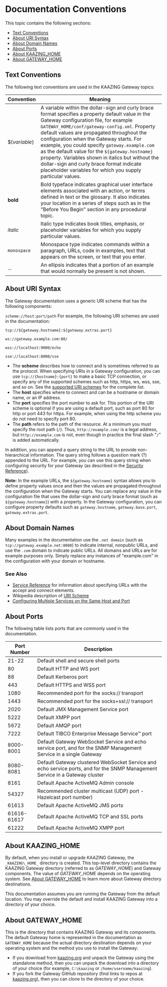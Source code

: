 Documentation Conventions
================================================

This topic contains the following sections:
-   [Text Conventions](#text-conventions)
-   [About URI Syntax](#about-uri-syntax)
-   [About Domain Names](#about-domain-names)
-   [About Ports](#about-ports)
-   [About KAAZING\_HOME](#about-kaazing_home)
-   [About GATEWAY\_HOME](#about-gateway_home)

Text Conventions
---------------------------------------------

The following text conventions are used in the KAAZING Gateway topics:

| Convention    | Meaning                                                                                                                                                                                                                                                                                                                                                                                                                                                                                                                                                      |
|---------------|--------------------------------------------------------------------------------------------------------------------------------------------------------------------------------------------------------------------------------------------------------------------------------------------------------------------------------------------------------------------------------------------------------------------------------------------------------------------------------------------------------------------------------------------------------------|
| ${*variable*} | A variable within the dollar-sign and curly brace format specifies a property default value in the Gateway configuration file, for example `GATEWAY_HOME/conf/gateway-config.xml`. Property default values are propagated throughout the configuration when the Gateway starts. For example, you could specify `gateway.example.com` as the default value for the `${gateway.hostname}` property. Variables shown in italics but without the dollar-sign and curly brace format indicate placeholder variables for which you supply particular values. |
| **bold**      | Bold typeface indicates graphical user interface elements associated with an action, or terms defined in text or the glossary. It also indicates your location in a series of steps such as in the "Before You Begin" section in any procedural topic.                                                                                                                                                                                                                                                                                                       |
| *italic*      | Italic type indicates book titles, emphasis, or placeholder variables for which you supply particular values.                                                                                                                                                                                                                                                                                                                                                                                                                                                |
| `monospace`   | Monospace type indicates commands within a paragraph, URLs, code in examples, text that appears on the screen, or text that you enter.                                                                                                                                                                                                                                                                                                                                                                                                                       |
| ...             | An ellipsis indicates that a portion of an example that would normally be present is not shown.


About URI Syntax
----------------------------------------

The Gateway documentation uses a generic URI scheme that has the following components:

`scheme://host:port/path`
For example, the following URI schemes are used in the documentation:

`tcp://${gateway.hostname}:${gateway.extras.port}`

`ws://gateway.example.com:80/`

`wss://localhost:9000/echo`

`sse://localhost:8000/sse`

-   The **scheme** describes how to connect and is sometimes referred to as the protocol. When specifying URIs in a Gateway configuration, you can use `tcp://{hostname}:{port}` to make a basic TCP connection, or specify any of the supported schemes such as http, https, ws, wss, sse, and so on. See the [supported URI schemes](../admin-reference/r_configure_gateway_service.md#supported-url-schemes) for the complete list.
-   The **host** specifies where to connect and can be a hostname or domain name, or an IP address.
-   The **port** specifies the port number to ask for. This portion of the URI scheme is optional if you are using a default port, such as port 80 for http or port 443 for https. For example, when using the http scheme you do not need to specify port 80.
-   The **path** refers to the path of the resource. At a minimum you must specify the root path (`/`). Thus, `http://example.com/` is a legal address, but `http://example.com` is not, even though in practice the final slash "`/`” is added automatically.

In addition, you can append a query string to the URL to provide non-hierarchical information. The query string follows a question mark (?) appended to the URL. For example, you can use this query string when configuring security for your Gateway (as described in the [Security Reference](../admin-reference/r_configure_gateway_security.md)).

**Note:** In the example URLs, the `${gateway.hostname}` syntax allows you to define property values once and then the values are propagated throughout the configuration when the Gateway starts. You can replace any value in the configuration file that uses the dollar-sign and curly brace format (such as `${gateway.hostname}`) with a property. In the Gateway configuration, you can configure property defaults such as `gateway.hostname`, `gateway.base.port`, `gateway.extras.port`.

About Domain Names
----------------------------------------
Many examples in the documentation use the `.net domain` (such as `tcp://gateway.example.net:8080`) to indicate internal, nonpublic URLs, and use the `.com` domain to indicate public URLs. All domains and URLs are for example purposes only. Simply replace any instances of "example.com" in the configuration with your domain or hostname.

### See Also

-   [Service Reference](../admin-reference/r_configure_gateway_service.md) for information about specifying URLs with the accept and connect elements.
-   Wikipedia description of [URI Scheme](http://en.wikipedia.org/wiki/URI_scheme)
-   [Configuring Multiple Services on the Same Host and Port](../admin-reference/c_configure_gateway_multiple_services.md)

About Ports
------------------------------------

The following table lists ports that are commonly used in the documentation.

| Port Number | Description                                                                                                                                |
|-------------|--------------------------------------------------------------------------------------------------------------------------------------------|
| 21-22       | Default shell and secure shell ports                                                                                                       |
| 80          | Default HTTP and WS port                                                                                                                   |
| 88          | Default Kerberos port                                                                                                                      |
| 443         | Default HTTPS and WSS port                                                                                                                 |
| 1080        | Recommended port for the socks:// transport                                                                                                |
| 1443        | Recommended port for the socks+ssl:// transport                                                                                            |
| 2020        | Default JMX Management Service port                                                                                                        |
| 5222        | Default XMPP port                                                                                                                          |
| 5672        | Default AMQP port                                                                                                                          |
| 7222        | Default TIBCO Enterprise Message Service™ port                                                                                             |
| 8000-8001   | Default Gateway WebSocket Service and echo service port, and for the SNMP Management Service in a single Gateway             |
| 8080-8081   | Default Gateway clustered WebSocket Service and echo service ports, and for the SNMP Management Service in a Gateway cluster |
| 8161        | Default Apache ActiveMQ Admin console                                                                                                      |
| 54327       | Recommended cluster multicast (UDP) port - Hazelcast port number)                                                                          |
| 61613       | Default Apache ActiveMQ JMS ports                                                                                                          |
| 61616-61617 | Default Apache ActiveMQ TCP and SSL ports                                                                                                  |
| 61222       | Default Apache ActiveMQ XMPP port                                                                                                          |

About KAAZING\_HOME
---------------------------------------------

By default, when you install or upgrade KAAZING Gateway, the `_KAAZING\_HOME_` directory is created. This top-level directory contains the KAAZING Gateway directory (referred to as *GATEWAY\_HOME*)   and Gateway components. The value of *GATEWAY\_HOME* depends on the operating system. See [About GATEWAY\_HOME](#about-gateway_home) to learn more about Gateway directory destinations.

This documentation assumes you are running the Gateway from the default location. You may override the default and install KAAZING Gateway into a directory of your choice.

About GATEWAY\_HOME
---------------------------------------------

This is the directory that contains KAAZING Gateway and its components. The default Gateway home is represented in the documentation as `GATEWAY_HOME` because the actual directory destination depends on your operating system and the method you use to install the Gateway:

-   If you download from [kaazing.org](http://kaazing.org) and unpack the Gateway using the standalone method, then you can unpack the download into a directory of your choice (for example, `C:\kaazing` or `/home/username/kaazing`).
-   If you fork the Gateway GitHub repository (find links to repos at [kaazing.org](http://kaazing.org)), then you can clone to the directory of your choice.
